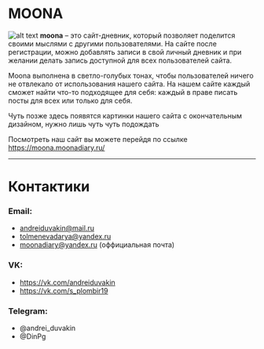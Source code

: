 # MOONA
![alt text](https://github.com/AndreiDuvakin/WebServerProject/blob/main/static/img/НадписьMoona.png)
**moona** – это сайт-дневник, который позволяет поделится своими мыслями с другими пользователями. На сайте после регистрации, можно добавлять записи в свой личный дневник и при желании делать запись доступной для всех пользователей сайта.

Moona выполнена в светло-голубых тонах, чтобы пользователей ничего не отвлекало от использования нашего сайта. На нашем сайте каждый сможет найти что-то подходящее для себя: каждый в праве писать посты для всех или только для себя. 

Чуть позже здесь появятся картинки нашего сайта с окончательным дизайном, нужно лишь чуть чуть подождать 

Посмотреть наш сайт вы можете перейдя по ссылке https://moona.moonadiary.ru/
____
# Контактики
### Email: 
- andreiduvakin@mail.ru
- tolmenevadarya@yandex.ru
- moonadiary@yandex.ru (оффициальная почта)
### VK:
- https://vk.com/andreiduvakin
- https://vk.com/s_plombir19
### Telegram:
- @andrei_duvakin
- @DinPg
